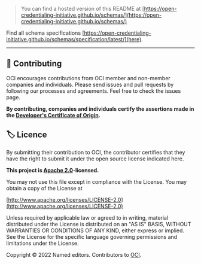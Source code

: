 > You can find a hosted version of this README at [https://open-credentialing-initiative.github.io/schemas/](https://open-credentialing-initiative.github.io/schemas/)

Find all schema specifications [https://open-credentialing-initiative.github.io/schemas/specification/latest/](here).

---

## 🤝 Contributing

OCI encourages contributions from OCI member and non-member companies and individuals. 
Please send issues and pull requests by following our processes and agreements. Feel free to check the issues page.

**By contributing, companies and individuals certify the assertions made in the [Developer's Certificate of Origin](https://developercertificate.org/).**

## 🏷️ Licence

By submitting their contribution to OCI, the contributor certifies that they have the right to submit it under the open source license indicated here.

**This project is [Apache 2.0](http://www.apache.org/licenses/LICENSE-2.0)-licensed.**

You may not use this file except in compliance with the License.
You may obtain a copy of the License at

   [http://www.apache.org/licenses/LICENSE-2.0](http://www.apache.org/licenses/LICENSE-2.0)

Unless required by applicable law or agreed to in writing, material
distributed under the License is distributed on an "AS IS" BASIS,
WITHOUT WARRANTIES OR CONDITIONS OF ANY KIND, either express or implied.
See the License for the specific language governing permissions and
limitations under the License.

Copyright © 2022 Named editors. Contributors to [OCI](https://www.oc-i.org/).
